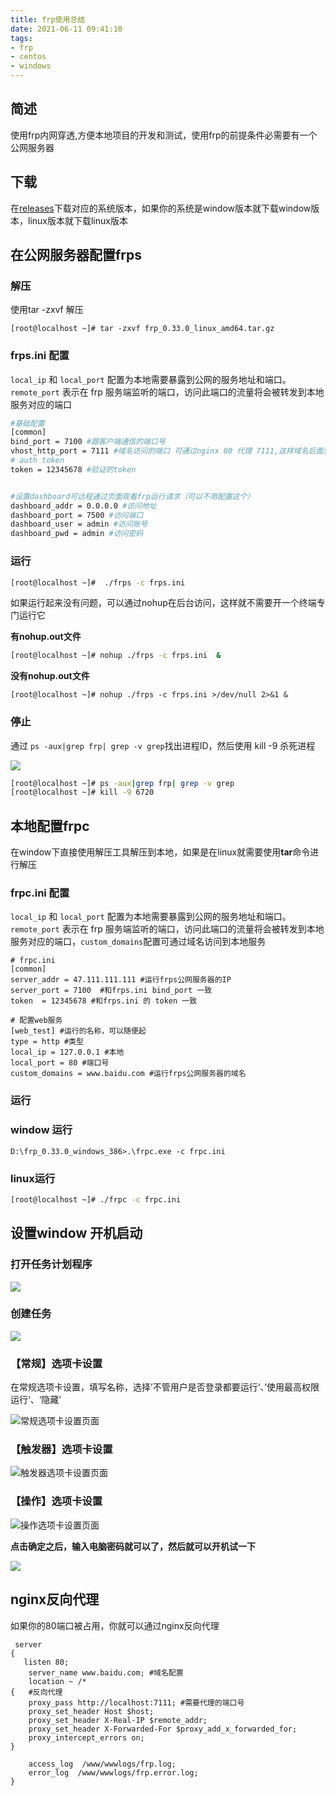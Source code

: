 ```yaml
---
title: frp使用总结
date: 2021-06-11 09:41:10
tags:
- frp
- centos
- windows
---
```


## 简述

使用frp内网穿透,方便本地项目的开发和测试，使用frp的前提条件必需要有一个公网服务器

## 下载

在[releases](https://github.com/fatedier/frp/releases)下载对应的系统版本，如果你的系统是window版本就下载window版本，linux版本就下载linux版本

## 在公网服务器配置frps

### 解压

使用tar -zxvf 解压

```shell
[root@localhost ~]# tar -zxvf frp_0.33.0_linux_amd64.tar.gz
```

### frps.ini 配置

`local_ip` 和 `local_port` 配置为本地需要暴露到公网的服务地址和端口。`remote_port` 表示在 frp 服务端监听的端口，访问此端口的流量将会被转发到本地服务对应的端口

```bash
#基础配置
[common]
bind_port = 7100 #跟客户端通信的端口号
vhost_http_port = 7111 #域名访问的端口 可通过nginx 80 代理 7111,这样域名后面就不用加端口号了
# auth token
token = 12345678 #验证的token


#设置dashboard可远程通过页面观看frp运行请求（可以不用配置这个）
dashboard_addr = 0.0.0.0 #访问地址
dashboard_port = 7500 #访问端口
dashboard_user = admin #访问账号
dashboard_pwd = admin #访问密码
```

### 运行

```bash
[root@localhost ~]#  ./frps -c frps.ini
```

如果运行起来没有问题，可以通过nohup在后台访问，这样就不需要开一个终端专门运行它

**有nohup.out文件**

```sh
[root@localhost ~]# nohup ./frps -c frps.ini  &
```

**没有nohup.out文件**

```shell
[root@localhost ~]# nohup ./frps -c frps.ini >/dev/null 2>&1 &
```

### 停止

通过 `ps -aux|grep frp| grep -v grep`找出进程ID，然后使用 kill -9  杀死进程

![](http://img.xiyangyang.cc/blog/20210611095125.png)

```sh
[root@localhost ~]# ps -aux|grep frp| grep -v grep
[root@localhost ~]# kill -9 6720
```

## 本地配置frpc

在window下直接使用解压工具解压到本地，如果是在linux就需要使用**tar**命令进行解压

### frpc.ini 配置

`local_ip` 和 `local_port` 配置为本地需要暴露到公网的服务地址和端口。`remote_port` 表示在 frp 服务端监听的端口，访问此端口的流量将会被转发到本地服务对应的端口，`custom_domains`配置可通过域名访问到本地服务

```SH
# frpc.ini
[common]
server_addr = 47.111.111.111 #运行frps公网服务器的IP
server_port = 7100	#和frps.ini bind_port 一致
token  = 12345678 #和frps.ini 的 token 一致

# 配置web服务
[web_test] #运行的名称，可以随便起
type = http #类型   
local_ip = 127.0.0.1 #本地
local_port = 80	#端口号
custom_domains = www.baidu.com #运行frps公网服务器的域名
```

### 运行

### window 运行

```shell
D:\frp_0.33.0_windows_386>.\frpc.exe -c frpc.ini
```

### linux运行

```sh
[root@localhost ~]# ./frpc -c frpc.ini
```

## 设置window 开机启动

### 打开任务计划程序

![](http://img.xiyangyang.cc/blog/20210611102040.png)

### 创建任务

![](http://img.xiyangyang.cc/blog/20210611102153.png)

### 【常规】选项卡设置

在常规选项卡设置，填写名称，选择’不管用户是否登录都要运行‘、’使用最高权限运行‘、‘隐藏’

![常规选项卡设置页面](http://img.xiyangyang.cc/blog/20210611104313.png)

### 【触发器】选项卡设置

![触发器选项卡设置页面](http://img.xiyangyang.cc/blog/20210611102745.png)

### 【操作】选项卡设置

![操作选项卡设置页面](http://img.xiyangyang.cc/blog/20210611103126.png)

**点击确定之后，输入电脑密码就可以了，然后就可以开机试一下**

![](http://img.xiyangyang.cc/blog/20210611103750.png)



## nginx反向代理

如果你的80端口被占用，你就可以通过nginx反向代理

```shell
 server
{
   listen 80;
    server_name www.baidu.com; #域名配置
    location ~ /* 
{	#反向代理
	proxy_pass http://localhost:7111; #需要代理的端口号
 	proxy_set_header Host $host;
    proxy_set_header X-Real-IP $remote_addr;
    proxy_set_header X-Forwarded-For $proxy_add_x_forwarded_for;
    proxy_intercept_errors on;
}
    
    access_log  /www/wwwlogs/frp.log;
    error_log  /www/wwwlogs/frp.error.log;
}
```


